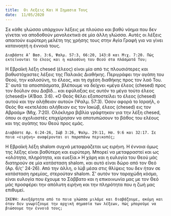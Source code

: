 ```yaml
---
title:  Οι Λεξεις Και Η Σημασια Τους
date:  11/05/2020
---
```


Σε κάθε γλώσσα υπάρχουν λέξεις με πλούσιο και βαθύ νόημα που δεν γίνεται να αποδοθούν μονολεκτικά σε μία άλλη γλώσσα. Αυτές οι λέξεις απαιτούν ευρύτερη μελέτη της χρήσης τους στην Αγία Γραφή για να γίνει κατανοητή η έννοιά τους.

`Διαβάστε Α’ Βασ. 3:6, Ψαλμ. 57:3, 66:20, 143:8 και Μιχ. 7:20. Πώς εκτείνονται το έλεος και η καλοσύνη του Θεού στα πλάσματά Του;`

Η Εβραϊκή λέξη chesed (έλεος) είναι μία από τις πλουσιότερες και βαθυστόχαστες λέξεις της Παλαιάς Διαθήκης. Περιγράφει την αγάπη του Θεού, την καλοσύνη, το έλεος, και τη σχέση διαθήκης προς τον λαό Του. Σ’ αυτά τα αποσπάσματα, βλέπουμε να δείχνει «μέγα έλεος (chesed) προς τον δούλον σου Δαβίδ… και εφύλαξας εις αυτόν το μέγα τούτο έλεος (chesed)» (Α’Βασ. 3:6). «Ο Θεός θέλει εξαποστείλει το έλεος (chesed) αυτού και την αλήθειαν αυτού» (Ψαλμ. 57:3). Όσον αφορά το Ισραήλ, ο Θεός θα «εκτελέσει αλήθειαν εις τον Ιακώβ, έλεος (chesed) εις τον Αβραάμ» (Μιχ. 7:20). Ολόκληρα βιβλία γράφτηκαν για την λέξη chesed, όπου οι σχολιαστές επιχείρησαν να αποτυπώσουν το βάθος του ελέους και της αγάπης του Θεού προς εμάς.

`Διαβάστε Αρ. 6:24-26, Ιώβ 3:26, Ψαλμ. 29:11, Ησ. 9:6 και 32:17. Σε ποια «ειρήνη» αναφέρονται οι παραπάνω περικοπές;`

Η Εβραϊκή λέξη shalom συχνά μεταφράζεται ως ειρήνη. Η έννοια όμως της λέξης είναι βαθύτερη και ευρύτερη. Μπορεί να μεταφραστεί και ως «ολότητα, πληρότητα, και ευεξία.» Η χάρη και η ευλογία του Θεού μάς διατηρούν σε μία κατάσταση shalom, και αυτό είναι δώρο από τον Θεό (Αρ. 6/ς' 24-26). Από την άλλη, ο Ιώβ μέσα στις θλίψεις του δεν ήταν σε κατάσταση ηρεμίας, στερούταν shalom. Σ’ αυτόν τον ταραχώδη κόσμο, είναι ευλογία που έχουμε το Σάββατο και η επικοινωνία μας με τον Θεό μάς προσφέρει την απόλυτη ειρήνη και την πληρότητα που η ζωή μας επιθυμεί.

`ΣΚΕΨΗ: Ανεξάρτητα από το ποια γλώσσα μιλάμε και διαβάζουμε, ακόμη και όταν δεν γνωρίζουμε την αρχική σημασία των λέξεων, πώς μπορούμε να βιώσουμε την έννοιά τους;`